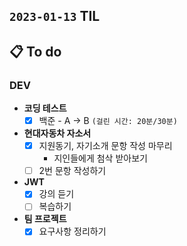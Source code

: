 ## `2023-01-13` TIL

## 📋 To do

### DEV

+ **코딩 테스트**
  + [x] 백준 - A -> B `(걸린 시간: 20분/30분)`
  
+ **현대자동차 자소서**
  + [x] 지원동기, 자기소개 문항 작성 마무리
    + 지인들에게 첨삭 받아보기
  + [ ] 2번 문항 작성하기

+ **JWT**
  + [x] 강의 듣기
  + [ ] 복습하기

+ **팀 프로젝트**
  + [x] 요구사항 정리하기